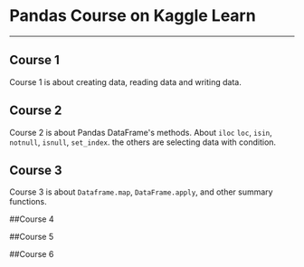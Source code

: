 # Pandas Course on Kaggle Learn

---
## Course 1  
Course 1 is about creating data, reading data and writing data.

## Course 2  
Course 2 is about Pandas DataFrame's methods. About `iloc` `loc`, `isin`, `notnull`, `isnull`, `set_index`. the others are selecting data with condition.

## Course 3  
Course 3 is about `Dataframe.map`, `DataFrame.apply`, and other summary functions.

##Course 4

##Course 5

##Course 6
